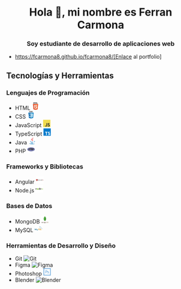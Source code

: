 <h1 align="center">Hola 👋, mi nombre es Ferran Carmona</h1>
<h3 align="center">Soy estudiante de desarrollo de aplicaciones web</h3>



- https://fcarmona8.github.io/fcarmona8/[Enlace al portfolio]

## Tecnologías y Herramientas

### Lenguajes de Programación
- HTML <img src="https://raw.githubusercontent.com/devicons/devicon/master/icons/html5/html5-original-wordmark.svg" alt="HTML" width="20"/>
- CSS <img src="https://raw.githubusercontent.com/devicons/devicon/master/icons/css3/css3-original-wordmark.svg" alt="CSS" width="20"/>
- JavaScript <img src="https://raw.githubusercontent.com/devicons/devicon/master/icons/javascript/javascript-original.svg" alt="JavaScript" width="20"/>
- TypeScript <img src="https://raw.githubusercontent.com/devicons/devicon/master/icons/typescript/typescript-original.svg" alt="TypeScript" width="20"/>
- Java <img src="https://raw.githubusercontent.com/devicons/devicon/master/icons/java/java-original.svg" alt="Java" width="20"/>
- PHP <img src="https://raw.githubusercontent.com/devicons/devicon/master/icons/php/php-original.svg" alt="PHP" width="20"/>

### Frameworks y Bibliotecas
- Angular <img src="https://raw.githubusercontent.com/devicons/devicon/master/icons/angularjs/angularjs-original-wordmark.svg" alt="Angular" width="20"/>
- Node.js <img src="https://raw.githubusercontent.com/devicons/devicon/master/icons/nodejs/nodejs-original-wordmark.svg" alt="Node.js" width="20"/>

### Bases de Datos
- MongoDB <img src="https://raw.githubusercontent.com/devicons/devicon/master/icons/mongodb/mongodb-original-wordmark.svg" alt="MongoDB" width="20"/>
- MySQL <img src="https://raw.githubusercontent.com/devicons/devicon/master/icons/mysql/mysql-original-wordmark.svg" alt="MySQL" width="20"/>

### Herramientas de Desarrollo y Diseño
- Git <img src="https://www.vectorlogo.zone/logos/git-scm/git-scm-icon.svg" alt="Git" width="20"/>
- Figma <img src="https://www.vectorlogo.zone/logos/figma/figma-icon.svg" alt="Figma" width="20"/>
- Photoshop <img src="https://raw.githubusercontent.com/devicons/devicon/master/icons/photoshop/photoshop-line.svg" alt="Photoshop" width="20"/>
- Blender <img src="https://download.blender.org/branding/community/blender_community_badge_white.svg" alt="Blender" width="20"/>
